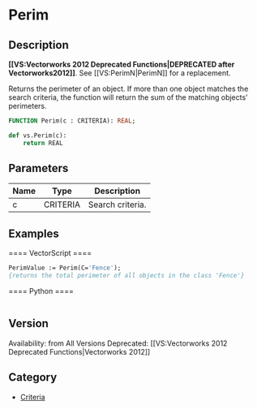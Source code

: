 # Perim

## Description
<b>[[VS:Vectorworks 2012 Deprecated Functions|DEPRECATED after Vectorworks2012]]</b>. See [[VS:PerimN|PerimN]] for a replacement.

Returns the perimeter of an object. If more than one object matches the search criteria, the function will return the sum of the matching objects' perimeters.

```pascal
FUNCTION Perim(c : CRITERIA): REAL;
```

```python
def vs.Perim(c):
    return REAL
```

## Parameters
|Name|Type|Description|
|---|---|---|
|c|CRITERIA|Search criteria.|

## Examples
==== VectorScript ====
```pascal
PerimValue := Perim(C='Fence');
{returns the total perimeter of all objects in the class 'Fence'}
```
==== Python ====
```python

```

## Version
Availability: from All Versions
Deprecated: [[VS:Vectorworks 2012 Deprecated Functions|Vectorworks 2012]]

## Category
* [Criteria](../Categories/Criteria.md)
